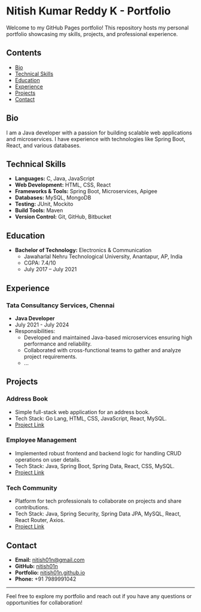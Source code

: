 # Nitish Kumar Reddy K - Portfolio

Welcome to my GitHub Pages portfolio! This repository hosts my personal portfolio showcasing my skills, projects, and professional experience.

## Contents

- [Bio](#bio)
- [Technical Skills](#technical-skills)
- [Education](#education)
- [Experience](#experience)
- [Projects](#projects)
- [Contact](#contact)

## Bio

I am a Java developer with a passion for building scalable web applications and microservices. I have experience with technologies like Spring Boot, React, and various databases.

## Technical Skills

- **Languages:** C, Java, JavaScript
- **Web Development:** HTML, CSS, React
- **Frameworks & Tools:** Spring Boot, Microservices, Apigee
- **Databases:** MySQL, MongoDB
- **Testing:** JUnit, Mockito
- **Build Tools:** Maven
- **Version Control:** Git, GitHub, Bitbucket

## Education

- **Bachelor of Technology:** Electronics & Communication
  - Jawaharlal Nehru Technological University, Anantapur, AP, India
  - CGPA: 7.4/10
  - July 2017 – July 2021

## Experience

### Tata Consultancy Services, Chennai
- **Java Developer**
- July 2021 - July 2024
- Responsibilities:
  - Developed and maintained Java-based microservices ensuring high performance and reliability.
  - Collaborated with cross-functional teams to gather and analyze project requirements.
  - ...

## Projects

### Address Book
- Simple full-stack web application for an address book.
- Tech Stack: Go Lang, HTML, CSS, JavaScript, React, MySQL.
- [Project Link](#)

### Employee Management
- Implemented robust frontend and backend logic for handling CRUD operations on user details.
- Tech Stack: Java, Spring Boot, Spring Data, React, CSS, MySQL.
- [Project Link](#)

### Tech Community
- Platform for tech professionals to collaborate on projects and share contributions.
- Tech Stack: Java, Spring Security, Spring Data JPA, MySQL, React, React Router, Axios.
- [Project Link](#)

## Contact

- **Email:** nitish01n@gmail.com
- **GitHub:** [nitish01n](https://github.com/nitish01n)
- **Portfolio:** [nitish01n.github.io](https://nitish01n.github.io)
- **Phone:** +91 7989991042

---

Feel free to explore my portfolio and reach out if you have any questions or opportunities for collaboration!
